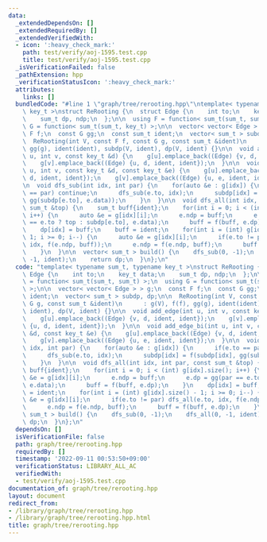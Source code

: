 ```yaml
---
data:
  _extendedDependsOn: []
  _extendedRequiredBy: []
  _extendedVerifiedWith:
  - icon: ':heavy_check_mark:'
    path: test/verify/aoj-1595.test.cpp
    title: test/verify/aoj-1595.test.cpp
  _isVerificationFailed: false
  _pathExtension: hpp
  _verificationStatusIcon: ':heavy_check_mark:'
  attributes:
    links: []
  bundledCode: "#line 1 \"graph/tree/rerooting.hpp\"\ntemplate< typename sum_t, typename\
    \ key_t >\nstruct ReRooting {\n  struct Edge {\n    int to;\n    key_t data;\n\
    \    sum_t dp, ndp;\n  };\n\n  using F = function< sum_t(sum_t, sum_t) >;\n  using\
    \ G = function< sum_t(sum_t, key_t) >;\n\n  vector< vector< Edge > > g;\n  const\
    \ F f;\n  const G gg;\n  const sum_t ident;\n  vector< sum_t > subdp, dp;\n\n\
    \  ReRooting(int V, const F f, const G g, const sum_t &ident)\n      : g(V), f(f),\
    \ gg(g), ident(ident), subdp(V, ident), dp(V, ident) {}\n\n  void add_edge(int\
    \ u, int v, const key_t &d) {\n    g[u].emplace_back((Edge) {v, d, ident, ident});\n\
    \    g[v].emplace_back((Edge) {u, d, ident, ident});\n  }\n\n  void add_edge_bi(int\
    \ u, int v, const key_t &d, const key_t &e) {\n    g[u].emplace_back((Edge) {v,\
    \ d, ident, ident});\n    g[v].emplace_back((Edge) {u, e, ident, ident});\n  }\n\
    \n  void dfs_sub(int idx, int par) {\n    for(auto &e : g[idx]) {\n      if(e.to\
    \ == par) continue;\n      dfs_sub(e.to, idx);\n      subdp[idx] = f(subdp[idx],\
    \ gg(subdp[e.to], e.data));\n    }\n  }\n\n  void dfs_all(int idx, int par, const\
    \ sum_t &top) {\n    sum_t buff{ident};\n    for(int i = 0; i < (int) g[idx].size();\
    \ i++) {\n      auto &e = g[idx][i];\n      e.ndp = buff;\n      e.dp = gg(par\
    \ == e.to ? top : subdp[e.to], e.data);\n      buff = f(buff, e.dp);\n    }\n\
    \    dp[idx] = buff;\n    buff = ident;\n    for(int i = (int) g[idx].size() -\
    \ 1; i >= 0; i--) {\n      auto &e = g[idx][i];\n      if(e.to != par) dfs_all(e.to,\
    \ idx, f(e.ndp, buff));\n      e.ndp = f(e.ndp, buff);\n      buff = f(buff, e.dp);\n\
    \    }\n  }\n\n  vector< sum_t > build() {\n    dfs_sub(0, -1);\n    dfs_all(0,\
    \ -1, ident);\n    return dp;\n  }\n};\n"
  code: "template< typename sum_t, typename key_t >\nstruct ReRooting {\n  struct\
    \ Edge {\n    int to;\n    key_t data;\n    sum_t dp, ndp;\n  };\n\n  using F\
    \ = function< sum_t(sum_t, sum_t) >;\n  using G = function< sum_t(sum_t, key_t)\
    \ >;\n\n  vector< vector< Edge > > g;\n  const F f;\n  const G gg;\n  const sum_t\
    \ ident;\n  vector< sum_t > subdp, dp;\n\n  ReRooting(int V, const F f, const\
    \ G g, const sum_t &ident)\n      : g(V), f(f), gg(g), ident(ident), subdp(V,\
    \ ident), dp(V, ident) {}\n\n  void add_edge(int u, int v, const key_t &d) {\n\
    \    g[u].emplace_back((Edge) {v, d, ident, ident});\n    g[v].emplace_back((Edge)\
    \ {u, d, ident, ident});\n  }\n\n  void add_edge_bi(int u, int v, const key_t\
    \ &d, const key_t &e) {\n    g[u].emplace_back((Edge) {v, d, ident, ident});\n\
    \    g[v].emplace_back((Edge) {u, e, ident, ident});\n  }\n\n  void dfs_sub(int\
    \ idx, int par) {\n    for(auto &e : g[idx]) {\n      if(e.to == par) continue;\n\
    \      dfs_sub(e.to, idx);\n      subdp[idx] = f(subdp[idx], gg(subdp[e.to], e.data));\n\
    \    }\n  }\n\n  void dfs_all(int idx, int par, const sum_t &top) {\n    sum_t\
    \ buff{ident};\n    for(int i = 0; i < (int) g[idx].size(); i++) {\n      auto\
    \ &e = g[idx][i];\n      e.ndp = buff;\n      e.dp = gg(par == e.to ? top : subdp[e.to],\
    \ e.data);\n      buff = f(buff, e.dp);\n    }\n    dp[idx] = buff;\n    buff\
    \ = ident;\n    for(int i = (int) g[idx].size() - 1; i >= 0; i--) {\n      auto\
    \ &e = g[idx][i];\n      if(e.to != par) dfs_all(e.to, idx, f(e.ndp, buff));\n\
    \      e.ndp = f(e.ndp, buff);\n      buff = f(buff, e.dp);\n    }\n  }\n\n  vector<\
    \ sum_t > build() {\n    dfs_sub(0, -1);\n    dfs_all(0, -1, ident);\n    return\
    \ dp;\n  }\n};\n"
  dependsOn: []
  isVerificationFile: false
  path: graph/tree/rerooting.hpp
  requiredBy: []
  timestamp: '2022-09-11 00:53:50+09:00'
  verificationStatus: LIBRARY_ALL_AC
  verifiedWith:
  - test/verify/aoj-1595.test.cpp
documentation_of: graph/tree/rerooting.hpp
layout: document
redirect_from:
- /library/graph/tree/rerooting.hpp
- /library/graph/tree/rerooting.hpp.html
title: graph/tree/rerooting.hpp
---
```

